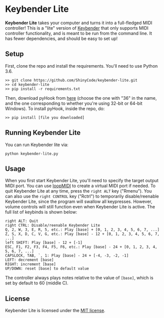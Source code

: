 # Keybender Lite
**Keybender Lite** takes your computer and turns it into a full-fledged MIDI controller! This is a "lite" version of [Keybender](https://github.com/ShinyCode/keybender) that only supports MIDI controller functionality, and is meant to be run from the command line. It has fewer dependencies, and should be easy to set up!

## Setup
First, clone the repo and install the requirements. You'll need to use Python 3.6.
```
>> git clone https://github.com/ShinyCode/keybender-lite.git
>> cd keybender-lite
>> pip install -r requirements.txt
```
Then, download pyHook from [here](https://www.lfd.uci.edu/~gohlke/pythonlibs/#pyhook) (choose the one with "36" in the name, and the one corresponding to whether you're using 32-bit or 64-bit Windows). To install pyHook, inside the repo, do:
```
>> pip install [file you downloaded]
```

## Running Keybender Lite
You can run Keybender lite via:
```
python keybender-lite.py
```

## Usage
When you first start Keybender Lite, you'll need to specify the target output MIDI port. You can use [loopMIDI](https://www.tobias-erichsen.de/software/loopmidi.html) to create a virtual MIDI port if needed. To quit Keybender Lite at any time, press the `right ALT` key ("Rmenu"). You can also use the `right CONTROL` key ("Rctrl") to temporarily disable/reenable Keybender Lite, since the program will swallow all keypresses. However, volume controls will still function even when Keybender Lite is active. The full list of keybinds is shown below:
```
right ALT: Quit
right CTRL: Disable/reenable Keybender Lite
Q, 2, W, 3, E, R, 5, etc.: Play [base] + [0, 1, 2, 3, 4, 5, 6, 7, ...]
Z, S, X, D, C, V, G, etc.: Play [base] - 12 + [0, 1, 2, 3, 4, 5, 6, 7, ...]
left SHIFT: Play [base] - 12 + [-1]
ESC, F1, F2, F3, F4, F5, F6, etc.: Play [base] - 24 + [0, 1, 2, 3, 4, 5, 6, 7, ...]
CAPSLOCK, TAB, `, 1: Play [base] - 24 + [-4, -3, -2, -1]
LEFT: decrement [base]
RIGHT: increment [base]
UP/DOWN: reset [base] to default value
```
The controller always plays notes relative to the value of `[base]`, which is set by default to 60 (middle C).

## License
Keybender Lite is licensed under the [MIT license](https://github.com/ShinyCode/keybender-lite/blob/master/LICENSE).
